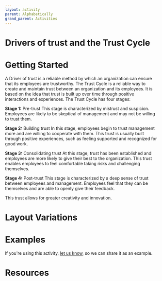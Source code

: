 ```yaml
---
layout: activity
parent: Alphabetically
grand_parent: Activities
---
```


# Drivers of trust and the Trust Cycle

# Getting Started

A Driver of trust is a reliable method by which an organization can ensure that its employees are trustworthy. The Trust Cycle is a reliable way to create and maintain trust between an organization and its employees. It is based on the idea that trust is built up over time through positive interactions and experiences. The Trust Cycle has four stages: 

**Stage 1:** Pre-trust This stage is characterized by mistrust and suspicion. Employees are likely to be skeptical of management and may not be willing to trust them. 

**Stage 2:** Building trust In this stage, employees begin to trust management more and are willing to cooperate with them. This trust is usually built through positive experiences, such as feeling supported and recognized for good work. 

**Stage 3:** Consolidating trust At this stage, trust has been established and employees are more likely to give their best to the organization. This trust enables employees to feel comfortable taking risks and challenging themselves. 

**Stage 4:** Post-trust This stage is characterized by a deep sense of trust between employees and management. Employees feel that they can be themselves and are able to openly give their feedback. 

This trust allows for greater creativity and innovation.

# Layout Variations
# Examples
If you're using this activity, [let us know](https://github.com/Standards-and-Practices/structured-rapid-development/issues/new?assignees=&labels=documentation&template=example-submission.md&title=Example+of+%5Byour+pattern+here%5D), so we can share it as an example.
# Resources